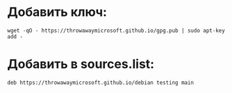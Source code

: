 Добавить ключ:
==============
`wget -qO - https://throwawaymicrosoft.github.io/gpg.pub | sudo apt-key add -`

Добавить в sources.list:
========================
`deb https://throwawaymicrosoft.github.io/debian testing main`
